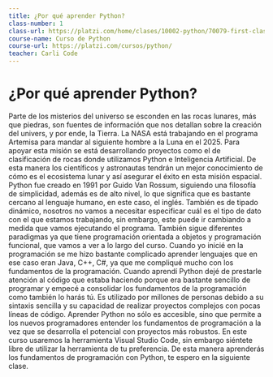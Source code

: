 ```yaml
---
title: ¿Por qué aprender Python?
class-number: 1
class-url: https://platzi.com/home/clases/10002-python/70079-first-class/
course-name: Curso de Python
course-url: https://platzi.com/cursos/python/
teacher: Carli Code
---
```


# ¿Por qué aprender Python?

Parte de los misterios del universo se esconden en las rocas lunares, más que piedras, son fuentes de información que nos detallan sobre la creación del univers, y por ende, la Tierra. La NASA está trabajando en el programa Artemisa para mandar al siguiente hombre a la Luna en el 2025. Para apoyar esta misión se está desarrollando proyectos como el de clasificación de rocas donde utilizamos Python e Inteligencia Artificial. De esta manera los científicos y astronautas tendrán un mejor conocimiento de cómo es el ecosistema lunar y así asegurar el éxito en esta misión espacial.
Python fue creado en 1991 por Guido Van Rossum, siguiendo una filosofía de simplicidad, además es de alto nivel, lo que significa que es bastante cercano al lenguaje humano, en este caso, el inglés. También es de tipado dinámico, nosotros no vamos a necesitar especificar cuál es el tipo de dato con el que estamos trabajando, sin embargo, este puede ir cambiando a medida que vamos ejecutando el programa. También sigue diferentes paradigmas ya que tiene programación orientada a objetos y programación funcional, que vamos a ver a lo largo del curso.
Cuando yo inicié en la programación se me hizo bastante complicado aprender lenguajes que en ese caso eran Java, C++, C#, ya que me compliqué mucho con los fundamentos de la programación. Cuando aprendí Python dejé de prestarle atención al código que estaba haciendo porque era bastante sencillo de programar y empecé a consolidar los fundamentos de la programación como también lo harás tú.
Es utilizado por millones de personas debido a su sintaxis sencilla y su capacidad de realizar proyectos complejos con pocas líneas de código.
Aprender Python no sólo es accesible, sino que permite a los nuevos programadores entender los fundamentos de programación a la vez que se desarrolla el potencial con proyectos más robustos.
En este curso usaremos la herramienta Visual Studio Code, sin embargo siéntete libre de utilizar la herramienta de tu preferencia. De esta manera aprenderás los fundamentos de programación con Python, te espero en la siguiente clase.
